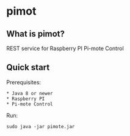 # pimot


## What is pimot?


REST service for Raspberry PI Pi-mote Control


## Quick start

Prerequisites:

    * Java 8 or newer
    * Raspberry PI
    * Pi-mote Control

Run:

    sudo java -jar pimote.jar
